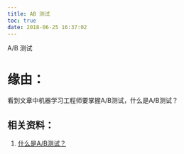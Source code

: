 ```yaml
---
title: AB 测试
toc: true
date: 2018-06-25 16:37:02
---
```

A/B 测试






# 缘由：
看到文章中机器学习工程师要掌握A/B测试，什么是A/B测试？




## 相关资料：
1. [什么是A/B测试？](https://www.zhihu.com/question/20045543)
